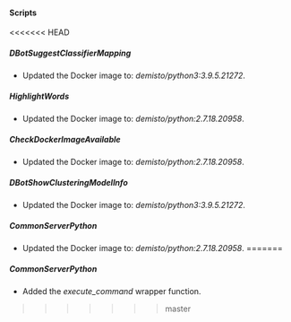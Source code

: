 
#### Scripts
<<<<<<< HEAD
##### DBotSuggestClassifierMapping
- Updated the Docker image to: *demisto/python3:3.9.5.21272*.
##### HighlightWords
- Updated the Docker image to: *demisto/python:2.7.18.20958*.
##### CheckDockerImageAvailable
- Updated the Docker image to: *demisto/python:2.7.18.20958*.
##### DBotShowClusteringModelInfo
- Updated the Docker image to: *demisto/python3:3.9.5.21272*.
##### CommonServerPython
- Updated the Docker image to: *demisto/python:2.7.18.20958*.
=======
##### CommonServerPython
- Added the *execute_command* wrapper function.
>>>>>>> master
